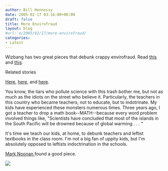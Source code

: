 ```yaml
---
author: Bill Hennessy
date: 2005-02-17 03:16:00+00:00
draft: false
title: More Envirofraud
layout: blog
#url: e/2005/02/17/more-envirofraud/
categories:
- Latest
---
```


Wizbang has two great pieces that debunk crappy envirofraud. Read [this ](https://wizbangblog.com/archives/005116.php)and [this](https://wizbangblog.com/archives/005115.php). 




Related stories




[Here](https://blog.billhennessy.com/blogs/hennessys_view/archive/2005/01/01/923.aspx), [here](https://blog.billhennessy.com/blogs/hennessys_view/archive/2004/12/13/873.aspx), and [here](https://blog.billhennessy.com/blogs/hennessys_view/archive/2005/01/01/922.aspx). 




You know, the liars who pollute science with this trash bother me, but not as much as the idiots on the street who believe it. Particularly, the teachers in this country who became teachers, not to educate, but to indotrinate. My kids have experienced these monsters numerous times. Three years ago, I got a teacher to drop a math book--MATH--because every word problem involved things like, "Scientists have concluded that most of the islands in the South Pacific will be drowned because of global warming . . . "




It's time we teach our kids, at home, to debunk teachers and leftist textbooks in the class room. I'm not a big fan of uppity kids, but I'm absolutely opposed to leftists indoctrination in the schools. 




[Mark Noonan ](https://www.blogsforbush.com/mt/archives/003732.html)found a good piece.

![](https://blog.billhennessy.com/aggbug.aspx?PostID=1109)

